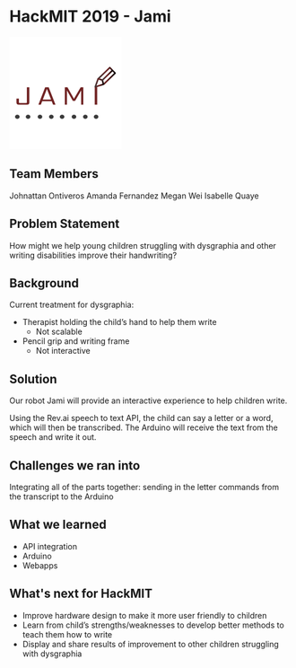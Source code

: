 # HackMIT 2019 - Jami

![Jami](https://github.com/weimegan/HackMIT/blob/master/jami.png)

## Team Members
Johnattan Ontiveros
Amanda Fernandez
Megan Wei
Isabelle Quaye

## Problem Statement
How might we help young children struggling with dysgraphia and other writing disabilities improve their handwriting?

## Background
Current treatment for dysgraphia:
* Therapist holding the child’s hand to help them write
  * Not scalable
* Pencil grip and writing frame
  * Not interactive

## Solution
Our robot Jami will provide an interactive experience to help children write.

Using the Rev.ai speech to text API, the child can say a letter or a word, which will then be transcribed. The Arduino will receive the text from the speech and write it out.

## Challenges we ran into
Integrating all of the parts together: sending in the letter commands from the transcript to the Arduino

## What we learned
* API integration
* Arduino
* Webapps

## What's next for HackMIT
* Improve hardware design to make it more user friendly to children
* Learn from child’s strengths/weaknesses to develop better methods to teach them how to write
* Display and share results of improvement to other children struggling with dysgraphia


